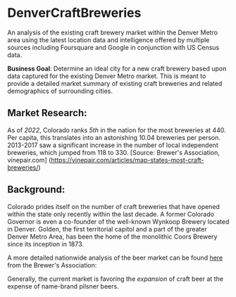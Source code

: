 # DenverCraftBreweries

An analysis of the existing craft brewery market within the Denver Metro area using the latest location data and intelligence offered by multiple sources including Foursquare and Google in conjunction with US Census data.

**Business Goal**: Determine an ideal city for a new craft brewery based upon data captured for the existing Denver Metro market. This is meant to provide a detailed market summary of existing craft breweries and related demographics of surrounding cities.

## Market Research:

As of *2022*, Colorado ranks *5th* in the nation for the most breweries at 440. Per capita, this translates into an astonishing 10.04 breweries per person. 2013-2017 saw a significant increase in the number of local independent breweries, which jumped from 118 to 330. [Source: Brewer's Association, vinepair.com] (https://vinepair.com/articles/map-states-most-craft-breweries/)

## Background:

Colorado prides itself on the number of craft breweries that have opened within the state only recently within the last decade. A former Colorado Governor is even a co-founder of the well-known Wynkoop Brewery located in Denver. Golden, the first territorial capitol and a part of the greater Denver Metro Area, has been the home of the monolithic Coors Brewery since its inception in 1873.

A more detailed nationwide analysis of the beer market can be found [here](https://www.brewersassociation.org/statistics-and-data/national-beer-stats/) from the Brewer's Association:

Generally, the current market is favoring the *expansion* of craft beer at the expense of name-brand pilsner beers.

